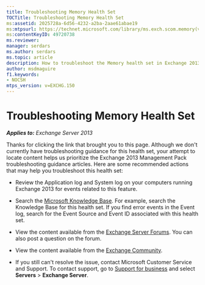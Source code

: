 ```yaml
---
title: Troubleshooting Memory Health Set
TOCTitle: Troubleshooting Memory Health Set
ms:assetid: 2025728a-6d56-4232-a2ba-2aae61abae19
ms:mtpsurl: https://technet.microsoft.com/library/ms.exch.scom.memory(v=EXCHG.150)
ms:contentKeyID: 49720738
ms.reviewer:
manager: serdars
ms.author: serdars
ms.topic: article
description: How to troubleshoot the Memory health set in Exchange 2013
author: msdmaguire
f1.keywords:
- NOCSH
mtps_version: v=EXCHG.150
---
```


# Troubleshooting Memory Health Set

_**Applies to:** Exchange Server 2013_

Thanks for clicking the link that brought you to this page. Although we don't currently have troubleshooting guidance for this health set, your attempt to locate content helps us prioritize the Exchange 2013 Management Pack troubleshooting guidance articles. Here are some recommended actions that may help you troubleshoot this health set:

- Review the Application log and System log on your computers running Exchange 2013 for events related to this feature.

- Search the [Microsoft Knowledge Base](https://support.microsoft.com/). For example, search the Knowledge Base for this health set. If you find error events in the Event log, search for the Event Source and Event ID associated with this health set.

- View the content available from the [Exchange Server Forums](https://social.technet.microsoft.com/forums/office/home?category=exchangeserver). You can also post a question on the forum.

- View the content available from the [Exchange Community](https://techcommunity.microsoft.com/t5/exchange/ct-p/Exchange).

- If you still can't resolve the issue, contact Microsoft Customer Service and Support. To contact support, go to [Support for business](https://support.microsoft.com/supportforbusiness/productselection) and select **Servers** \> **Exchange Server**.
